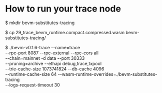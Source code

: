 # How to run your trace node

$ mkdir bevm-substitutes-tracing

$ cp 29_trace_bevm_runtime.compact.compressed.wasm  bevm-substitutes-tracing/

$ ./bevm-v0.1.6-trace --name=trace \
   --rpc-port 8087 --rpc-external --rpc-cors all \
   --chain=mainnet -d data --port 30333  \
   --pruning=archive --ethapi debug,trace,txpool \
   --trie-cache-size 1073741824 --db-cache 4096 \
   --runtime-cache-size 64 --wasm-runtime-overrides=./bevm-substitutes-tracing \
   --logs-request-timeout 30
